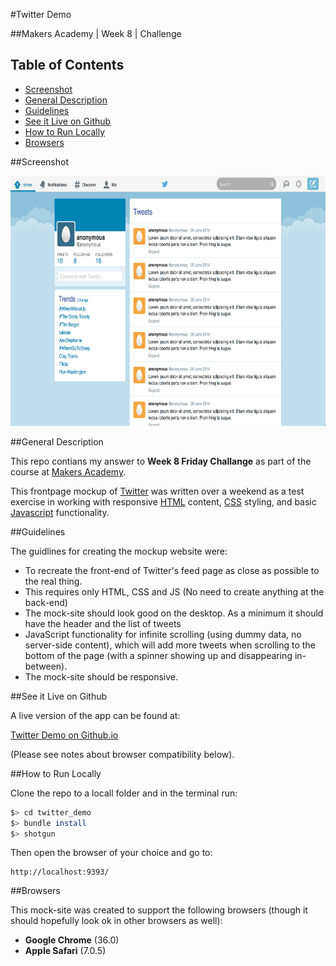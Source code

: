 #Twitter Demo

##Makers Academy | Week 8 | Challenge


## Table of Contents

* [Screenshot](#screenshot)
* [General Description](#general-description)
* [Guidelines](#guidelines)
* [See it Live on Github](#see-it-live-on-github)
* [How to Run Locally](#how-to-run-locally)
* [Browsers](#browsers)


##Screenshot

<a href="https://raw.githubusercontent.com/nadavmatalon/twitter_demo/master/javascript/public/images/twitter_demo_screenshot.png">
	<img src="javascript/public/images/twitter_demo_screenshot.png" width="720px" height="400px" />
</a>


##General Description

This repo contians my answer to __Week 8 Friday Challange__ as part 
of the course at [Makers Academy](http://www.makersacademy.com/).

This frontpage mockup of [Twitter](https://twitter.com) was written over 
a weekend as a test exercise in working with responsive 
[HTML](http://www.w3schools.com/html/html5_intro.asp) content, 
[CSS](http://www.w3schools.com/css/css3_intro.asp) styling, and basic [Javascript](http://en.wikipedia.org/wiki/JavaScript) 
functionality.


##Guidelines

The guidlines for creating the mockup website were:

* To recreate the front-end of Twitter's feed page as close as possible to the real thing.
* This requires only HTML, CSS and JS (No need to create anything at the back-end)
* The mock-site should look good on the desktop. As a minimum it should have the header and 
  the list of tweets
* JavaScript functionality for infinite scrolling (using dummy data, no server-side content), 
  which will add more tweets when scrolling to the bottom of the page (with a spinner showing
  up and disappearing in-between).
* The mock-site should be responsive.


##See it Live on Github

A live version of the app can be found at:

[Twitter Demo on Github.io](http://nadavmatalon.github.io/twitter_demo/)

(Please see notes about browser compatibility below).


##How to Run Locally

Clone the repo to a locall folder and in the terminal run:

```bash
$> cd twitter_demo
$> bundle install
$> shotgun
```

Then open the browser of your choice and go to:
```
http://localhost:9393/
```

##Browsers

This mock-site was created to support the following browsers (though it should hopefully 
look ok in other browsers as well):

* __Google Chrome__ (36.0)
* __Apple Safari__ (7.0.5)

